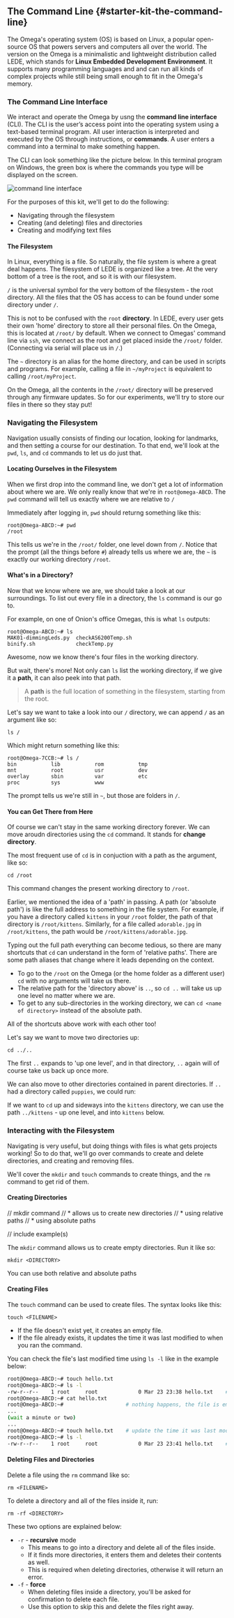 <!-- // NOTE: when describing the commands, we can lift from our existing article: https://docs.onion.io/omega2-docs/exploring-the-file-system.html
//	let's just make this more concise! -->
## The Command Line {#starter-kit-the-command-line}

<!-- // intro:
// * describe how the Omega's OS is linux, but a minimalistic version, the way we interface with the Omega is through the command line interface (looking for a super compact version of our linux intro series, but to servo as an intro to this article, https://docs.onion.io/omega2-docs/linux-for-omega-beginners.html ) -->

The Omega's operating system (OS) is based on Linux, a popular open-source OS that powers servers and computers all over the world. The version on the Omega is a minimalistic and lightweight distribution called LEDE, which stands for **Linux Embedded Development Environment**. It supports many programming languages and and can run all kinds of complex projects while still being small enough to fit in the Omega's memory.

### The Command Line Interface

<!-- // * a brief description of what the command line interface is and how we can use it to change any part of the Omega's OS.
// * for the purposes of the kit we'll be just doing the following:
//		- navigating through the filesystem
//		- creating (and potentially deleting) files and directories
//		- creating and modifying text files

// can use https://docs.onion.io/omega2-docs/the-command-line-interface.html as a reference, but  don't talk about the login, date, and echo commands like the article -->

We interact and operate the Omega by usng the **command line interface** (CLI). The CLI is the user’s access point into the operating system using a text-based terminal program. All user interaction is interpreted and executed by the OS through instructions, or **commands**. A user enters a command into a terminal to make something happen.

The CLI can look something like the picture below. In this terminal program on Windows, the green box is where the commands you type will be displayed on the screen.

![command line interface](http://i.imgur.com/hxuce5c.png)

For the purposes of this kit, we'll get to do the following:

* Navigating through the filesystem
* Creating (and deleting) files and directories
* Creating and modifying text files

#### The Filesystem

<!-- // brief intro of the Omega's filesystem
//	* tell them that the stuff in `/` is largely common to all linux systems
//		* can point them to articles on linux/openwrt - if this is too much work rn, put it as a future TODO
//	* point out that we'll be working in `/root`, mention that this is a logical place for us to work since:
//		* this is the home directory of the `root` user, makes sense to keep our files in our home directory
//		* the contents of the `/root` directory will be preserved through fw updates -->

In Linux, everything is a file. So naturally, the file system is where a great deal happens. The filesystem of LEDE is organized like a tree. At the very bottom of a tree is the root, and so it is with our filesystem. 

`/` is the universal symbol for the very bottom of the filesystem - the root directory. All the files that the OS has access to can be found under some directory under `/`. 

This is not to be confused with the `root` **directory**. In LEDE, every user gets their own 'home' directory to store all their personal files. On the Omega, this is located at `/root/` by default. When we connect to Omegas' command line via `ssh`, we connect as the root and get placed inside the `/root/` folder. (Connecting via serial will place us in `/`.)

The `~` directory is an alias for the home directory, and can be used in scripts and programs. For example, calling a file in `~/myProject` is equivalent to calling `/root/myProject`.

On the Omega, all the contents in the `/root/` directory will be preserved through any firmware updates. So for our experiments, we'll try to store our files in there so they stay put!

<!-- TODO: list of commands -->
<!-- ### Commands We'll Cover -->

<!-- // create a table of the commands we'll be covering here, should have the command name and what the command allows us to accomplish -->

<!-- // NOTE: if this is far too time consuming, add it as a future TODO -->

### Navigating the Filesystem

<!-- // brief intro to the commands we're going to cover in this section, like: 'We'll learn how to change directories with the `cd` command, see what's in directories with `ls`' somethhing like that -->

Navigation usually consists of finding our location, looking for landmarks, and then setting a course for our destination. To that end, we'll look at the `pwd`, `ls`, and `cd` commands to let us do just that.

#### Locating Ourselves in the Filesystem

<!--
// pwd command
//	* tells us the full path of the Present Working directory
//	* useful to know where we are so we know where we can go

// include example(s)
-->


When we first drop into the command line, we don't get a lot of information about where we are. We only really know that we're in `root@omega-ABCD`. The `pwd` command will tell us exactly where we are relative to `/`

Immediately after logging in, `pwd` should returng something like this:

``` shell
root@Omega-ABCD:~# pwd
/root
```

This tells us we're in the `/root/` folder, one level down from `/`. Notice that the prompt (all the things before `#`) already tells us where we are, the `~` is exactly our working directory `/root`.

#### What's in a Directory?

<!-- 
// ls command
//	* talk about the basic `ls`, how it lists the contents of the current directory
//	* talk about how it can be used to list the contents of other directories
//		* using relative paths
//		* using absolute paths
//	* command options:
//		* ls -1, shows one line per item in directory
//		* ls -l, gives it in a list format, (very) briefly cover the columns
-->

Now that we know where we are, we should take a look at our surroundings. To list out every file in a directory, the `ls` command is our go to.

For example, on one of Onion's office Omegas, this is what `ls` outputs:

``` shell
root@Omega-ABCD:~# ls
MAK01-dimmingLeds.py  checkAS6200Temp.sh
binify.sh             checkTemp.py
```

Awesome, now we know there's four files in the working directory.

But wait, there's more! Not only can `ls` list the working directory, if we give it a **path**, it can also peek into that path.

> A **path** is the full location of something in the filesystem, starting from the root. 

Let's say we want to take a look into our `/` directory, we can append `/` as an argument like so:

``` shell
ls /
```

Which might return something like this:

``` shell
root@Omega-7CCB:~# ls /
bin           lib           rom           tmp
mnt           root          usr           dev
overlay       sbin          var           etc
proc          sys           www
```

The prompt tells us we're still in `~`, but those are folders in `/`. 


<!-- // include example(s) -->

#### You can Get There from Here

<!-- // cd command
//	* allows us to change the current working directory
//		* using relative paths
//		* using absolute paths

// include example(s) -->

Of course we can't stay in the same working directory forever. We can move aroudn directories using the `cd` command. It stands for **change directory**.

The most frequent use of `cd` is in conjuction with a path as the argument, like so:

``` shell
cd /root
```

This command changes the present working directory to `/root`. 

Earlier, we mentioned the idea of a 'path' in passing. A path (or 'absolute path') is like the full address to something in the file system. For example, if you have a directory called `kittens` in your `/root` folder, the path of that directory is `/root/kittens`. Similarly, for a file called `adorable.jpg` in `/root/kittens`, the path would be `/root/kittens/adorable.jpg`.

Typing out the full path everything can become tedious, so there are many shortcuts that `cd` can understand in the form of 'relative paths'. There are some path aliases that change where it leads depending on the context. 

* To go to the `/root` on the Omega (or the home folder as a different user) `cd` with no arguments will take us there.
* The relative path for the 'directory above' is `..`, so `cd ..` will take us up one level no matter where we are.
* To get to any sub-directories in the working directory, we can `cd <name of directory>` instead of the absolute path.

All of the shortcuts above work with each other too! 

Let's say we want to move two directories up:

``` shell
cd ../..
```

The first `..` expands to 'up one level', and in that directory, `..` again will of course take us back up once more.

We can also move to other directories contained in parent directories. If `..` had a directory called `puppies`, we could run:

If we want to `cd` up and sideways into the `kittens` directory, we can use the path `../kittens` - up one level, and into `kittens` below.



### Interacting with the Filesystem

<!-- // brief intro to the commands we're going to cover in this section, like: 'We'll learn how to change directories with the `cd` command, see what's in directories with `ls`' somethhing like that -->

Navigating is very useful, but doing things with files is what gets projects working! So to do that, we'll go over commands to create and delete directories, and creating and removing files. 

We'll cover the `mkdir` and `touch` commands to create things, and the `rm` command to get rid of them.

#### Creating Directories

// mkdir command
// * allows us to create new directories
//		* using relative paths
//		* using absolute paths

// include example(s)


The `mkdir` command allows us to create empty directories. Run it like so:

```
mkdir <DIRECTORY>
```

You can use both relative and absolute paths

#### Creating Files

<!-- // DONE: touch command
//	* if the file doesn't exist, it creates an empty file
//	* if the file exists, it changes the last modified date.
//		- have an example of this and use `ls -l` to show the before and after

// include example(s) -->

The `touch` command can be used to create files. The syntax looks like this:

```
touch <FILENAME>
```

* If the file doesn't exist yet, it creates an empty file.
* If the file already exists, it updates the time it was last modified to when you ran the command.

You can check the file's last modified time using `ls -l` like in the example below:

``` sh
root@Omega-ABCD:~# touch hello.txt
root@Omega-ABCD:~# ls -l
-rw-r--r--    1 root     root             0 Mar 23 23:38 hello.txt    # we've created our file
root@Omega-ABCD:~# cat hello.txt
root@Omega-ABCD:~#                    # nothing happens, the file is empty
...
(wait a minute or two)
...
root@Omega-ABCD:~# touch hello.txt    # update the time it was last modified
root@Omega-ABCD:~# ls -l
-rw-r--r--    1 root     root             0 Mar 23 23:41 hello.txt    # the modified time updated!
```


#### Deleting Files and Directories

<!-- // DONE: rm command
// 	* show how to delete a file
//		- talk about the `rm -f` option to not get asked if you're sure you want to perform the delete
// 	* show how to delete a directory, `rm -rf`
//		- briefly explain why we need the recursive `-r` flag

// include example(s) -->

Delete a file using the `rm` command like so:

```
rm <FILENAME>
```

To delete a directory and all of the files inside it, run:

```
rm -rf <DIRECTORY>
```

These two options are explained below:

* `-r` - **recursive** mode
    * This means to go into a directory and delete all of the files inside.
    * If it finds more directories, it enters them and deletes their contents as well.
    * This is required when deleting directories, otherwise it will return an error.
* `-f` - **force**
    * When deleting files inside a directory, you'll be asked for confirmation to delete each file. 
    * Use this option to skip this and delete the files right away.
    
